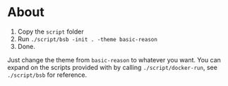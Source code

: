 # About

1. Copy the `script` folder
2. Run `./script/bsb -init . -theme basic-reason`
3. Done.

Just change the theme from `basic-reason` to whatever you want.
You can expand on the scripts provided with by calling `./script/docker-run`,
see `./script/bsb` for reference.
